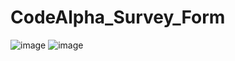 # CodeAlpha_Survey_Form
![image](https://github.com/Mahima507/CodeAlpha_Survey_Form/assets/75236972/36dda36a-8482-4477-b464-13060cebd24c)
![image](https://github.com/Mahima507/CodeAlpha_Survey_Form/assets/75236972/3e46dd7b-3438-45d4-8178-3388361b2af7)
